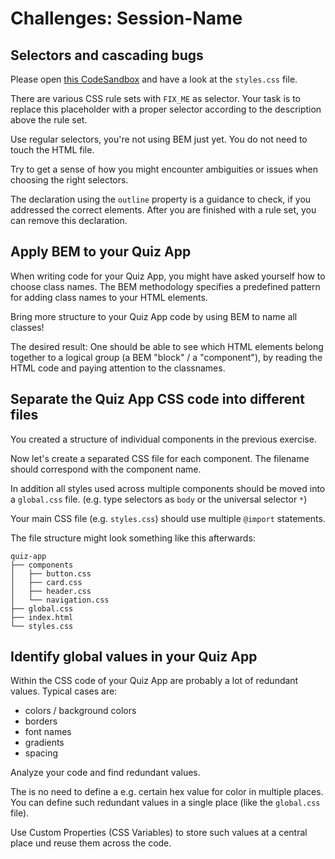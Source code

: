 # Challenges: Session-Name

## Selectors and cascading bugs

Please open
[this CodeSandbox](https://codesandbox.io/s/github/neuefische/web-exercises/sessions/css-structure/selectors-and-cascading?file=/css/styles.css)
and have a look at the `styles.css` file.

There are various CSS rule sets with `FIX_ME` as selector. Your task is to replace this placeholder
with a proper selector according to the description above the rule set.

Use regular selectors, you're not using BEM just yet. You do not need to touch the HTML file.

Try to get a sense of how you might encounter ambiguities or issues when choosing the right selectors.

The declaration using the `outline` property is a guidance to check, if you addressed the correct
elements. After you are finished with a rule set, you can remove this declaration.

## Apply BEM to your Quiz App

When writing code for your Quiz App, you might have asked yourself how to choose class names. The BEM
methodology specifies a predefined pattern for adding class names to your HTML elements.

Bring more structure to your Quiz App code by using BEM to name all classes!

The desired result: One should be able to see which HTML elements belong together to a logical group
(a BEM "block" / a "component"), by reading the HTML code and paying attention to the classnames.

## Separate the Quiz App CSS code into different files

You created a structure of individual components in the previous exercise.

Now let's create a separated CSS file for each component. The filename should correspond with the
component name.

In addition all styles used across multiple components should be moved into a `global.css` file.
(e.g. type selectors as `body` or the universal selector `*`)

Your main CSS file (e.g. `styles.css`) should use multiple `@import` statements.

The file structure might look something like this afterwards:

```
quiz-app
├── components
│   ├── button.css
│   ├── card.css
│   ├── header.css
│   └── navigation.css
├── global.css
├── index.html
└── styles.css
```

## Identify global values in your Quiz App

Within the CSS code of your Quiz App are probably a lot of redundant values. Typical cases are:

- colors / background colors
- borders
- font names
- gradients
- spacing

Analyze your code and find redundant values.

The is no need to define a e.g. certain hex value for color in multiple places. You can define such
redundant values in a single place (like the `global.css` file).

Use Custom Properties (CSS Variables) to store such values at a central place und reuse them across
the code.
